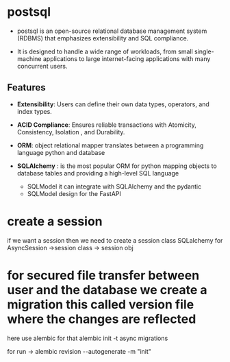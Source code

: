 # postsql

- postsql is an open-source relational database management system (RDBMS) that emphasizes extensibility and SQL compliance.

- It is designed to handle a wide range of workloads, from small single-machine applications to large internet-facing applications with many concurrent users.

## Features

- **Extensibility**: Users can define their own data types, operators, and index types.
- **ACID Compliance**: Ensures reliable transactions with Atomicity, Consistency, Isolation
  , and Durability.

- **ORM**: object relational mapper translates between a programming language python and database

- **SQLAlchemy** : is the most popular ORM for python mapping objects to database tables and providing a high-level SQL language
  - SQLModel it can integrate with SQLAlchemy and the pydantic
  - SQLModel design for the FastAPI

# create a session

if we want a session then we need to create a session class
SQLalchemy for AsyncSession ->session class -> session obj

# for secured file transfer between user and the database we create a migration this called version file where the changes are reflected

here use alembic for that
alembic init -t async migrations

for run -> alembic revision --autogenerate -m "init"
